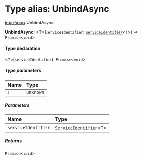 # Type alias: UnbindAsync

[interfaces](/en/auto-docs/fixed-layout-editor/modules/interfaces.md).UnbindAsync

**UnbindAsync**: \<T>(`serviceIdentifier`: [`ServiceIdentifier`](/en/auto-docs/fixed-layout-editor/types/interfaces.ServiceIdentifier.md)<`T`>) => `Promise`<`void`>

#### Type declaration

<`T`>(`serviceIdentifier`): `Promise`<`void`>

##### Type parameters

| Name | Type |
| :------ | :------ |
| `T` | `unknown` |

##### Parameters

| Name | Type |
| :------ | :------ |
| `serviceIdentifier` | [`ServiceIdentifier`](/en/auto-docs/fixed-layout-editor/types/interfaces.ServiceIdentifier.md)<`T`> |

##### Returns

`Promise`<`void`>
